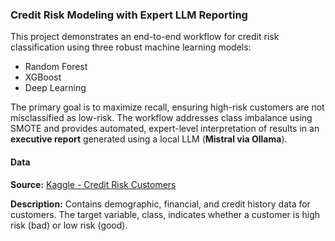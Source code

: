 ### Credit Risk Modeling with Expert LLM Reporting
This project demonstrates an end-to-end workflow for credit risk classification using three robust machine learning models:
- Random Forest
- XGBoost
- Deep Learning


The primary goal is to maximize recall, ensuring high-risk customers are not misclassified as low-risk. The workflow addresses class imbalance using SMOTE and provides automated, expert-level interpretation of results in an **executive report** generated using a local LLM (**Mistral via Ollama**).


#### Data
**Source:** [Kaggle - Credit Risk Customers](https://www.kaggle.com/datasets/ppb00x/credit-risk-customers/data)

**Description:** Contains demographic, financial, and credit history data for customers. The target variable, class, indicates whether a customer is high risk (bad) or low risk (good).
